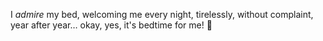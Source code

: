 ---
---

I *admire* my bed, welcoming me every night, tirelessly, without complaint, year after year… okay, yes, it's bedtime for me! 🥱
